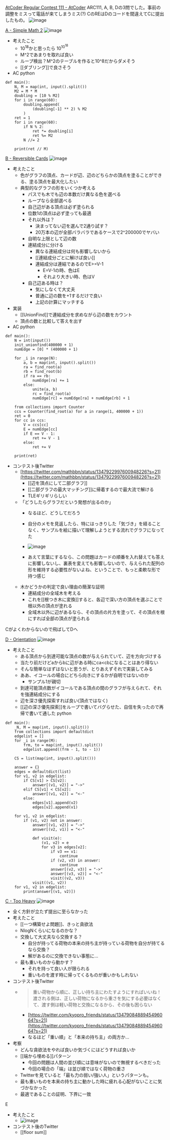 
[AtCoder Regular Contest 111 - AtCoder](https://atcoder.jp/contests/arc111)
ARC111, A, B, Dの3問でした。事前の調整をミスって電話が来てしまうミス(?)
CのREはDのコードを間違えてCに提出したもの。
![image](https://gyazo.com/c806e1bd22db961b5487a6bb0b885268/thumb/1000)

[A - Simple Math 2](https://atcoder.jp/contests/arc111/tasks/arc111_a)
![image](https://gyazo.com/8e62ccc2503c21825f8e911cd021e199/thumb/1000)
- 考えたこと
    - $10^{18}$かと思ったら $10^{10^{18}}$
    - M^2であまりを取れば良い
    - ループ検出？M^2のテーブルを作ると10^8だからダメそう
    - [[ダブリング]]で良さそう
- AC
python

```
def main():
    N, M = map(int, input().split())
    M2 = M * M
    doubling = [10 % M2]
    for i in range(60):
        doubling.append(
            (doubling[-1] ** 2) % M2
        )
    ret = 1
    for i in range(60):
        if N % 2:
            ret *= doubling[i]
            ret %= M2
        N //= 2

    print(ret // M)
```


[B - Reversible Cards](https://atcoder.jp/contests/arc111/tasks/arc111_b)
![image](https://gyazo.com/0054886e607d84a63a9f6c1e35ea53ce/thumb/1000)
- 考えたこと
    - 色がグラフの頂点、カードが辺、辺のどちらかの頂点を塗ることができる、塗る頂点を最大化したい
    - 典型的なグラフの形をいくつか考える
        - パスでも木でも辺の本数だけ異なる色を選べる
        - ループなら全部選べる
        - 自己辺がある頂点は必ず塗られる
        - 位数1の頂点は必ず塗っても最適
        - それ以外は？
            - 決まってない辺を選んで2通り試す？
            - 20万本の辺が全部バラバラであるケースで2^200000でヤバい
        - 自明な上限として辺の数
        - 連結成分に分ける
            - 異なる連結成分は何も影響しないから
            - [[連結成分ごとに解けば良い]]
            - 連結成分は連結であるのでE>=V-1
                - E=V-1の時、色はE
                - それより大きい時、色はV
        - 自己辺ある時は？
            - 気にしなくて大丈夫
            - 普通に辺の数を+1するだけで良い
            - 上記の計算にマッチする
- 実装
    - [[UnionFind]]で連結成分を求めながら辺の数をカウント
    - 頂点の数と比較して答えを出す
- AC
python

```
def main():
    N = int(input())
    init_unionfind(400000 + 1)
    numEdge = [0] * (400000 + 1)

    for _i in range(N):
        a, b = map(int, input().split())
        ra = find_root(a)
        rb = find_root(b)
        if ra == rb:
            numEdge[ra] += 1
        else:
            unite(a, b)
            rc = find_root(a)
            numEdge[rc] = numEdge[ra] + numEdge[rb] + 1

    from collections import Counter
    ccs = Counter(find_root(a) for a in range(1, 400000 + 1))
    ret = 0
    for cc in ccs:
        V = ccs[cc]
        E = numEdge[cc]
        if E == V - 1:
            ret += V - 1
        else:
            ret += V

    print(ret)
```

- コンテスト後Twitter
    - [https://twitter.com/mathbbn/status/1347922997600948226?s=21](https://twitter.com/mathbbn/status/1347922997600948226?s=21)
        - [[辺を頂点にして二部グラフ]]
        - [[二部グラフの最大マッチング]]に帰着するので最大流で解ける
        - TLEギリギリらしい
    - 「どうしたらグラフだという発想が出るのか」
        - なるほど、どうしてだろう
        - 自分のメモを見返したら、特にはっきりした「気づき」を経ることなく、サンプルを絵に描いて理解しようとする流れでグラフになってた
        - ![image](https://gyazo.com/3430ad1cdf4888f904042d9966fc36a2/thumb/1000)

        - あえて言葉にするなら、この問題はカードの順番を入れ替えても答えに影響しないし、裏表を変えても影響しないので、与えられた配列の形を維持する必要性がないよね、ということで、もっと柔軟な形で持つ感じ
    - 木かどうかの判定で良い理由の簡潔な証明
        - 連結成分の全域木を考える
        - これを[[根つき木に変換]]すると、各辺で深い方の頂点を選ぶことで根以外の頂点が塗れる
        - 全域木以外に辺があるなら、その頂点の片方を塗って、その頂点を根にすれば全部の頂点が塗られる

Cがよくわからないので飛ばしてDへ

[D - Orientation](https://atcoder.jp/contests/arc111/tasks/arc111_d)
![image](https://gyazo.com/077328c4ec18b1260a4a7ecc2347abc2/thumb/1000)
- 考えたこと
    - ある頂点から到達可能な頂点の数が与えられていて、辺を方向づけする
    - 当たり前だけどaからbに辺がある時にca<cbになることはあり得ない
    - そんな簡単なはずはないと思うが、とりあえずそれで実装してみる
    - ああ、イコールの場合にどちら向きにするかが自明ではないのか
        - サンプル1が親切
    - 到達可能頂点数がイコールである頂点の間のグラフが与えられて、それを強連結成分にする
    - 辺を深さ優先探索すれば良い(頂点ではなく)
    - [[辺の深さ優先探索]]をループで書いてバグらせた、自信を失ったので再帰で書いて通した
python

```
def main():
    _N, M = map(int, input().split())
    from collections import defaultdict
    edgelist = []
    for _i in range(M):
        frm, to = map(int, input().split())
        edgelist.append((frm - 1, to - 1))

    CS = list(map(int, input().split()))

    answer = {}
    edges = defaultdict(list)
    for v1, v2 in edgelist:
        if CS[v1] > CS[v2]:
            answer[(v1, v2)] = "->"
        elif CS[v1] < CS[v2]:
            answer[(v1, v2)] = "<-"
        else:
            edges[v1].append(v2)
            edges[v2].append(v1)

    for v1, v2 in edgelist:
        if (v1, v2) not in answer:
            answer[(v1, v2)] = "->"
            answer[(v2, v1)] = "<-"

            def visit(e):
                (v1, v2) = e
                for v3 in edges[v2]:
                    if v3 == v1:
                        continue
                    if (v2, v3) in answer:
                        continue
                    answer[(v2, v3)] = "->"
                    answer[(v3, v2)] = "<-"
                    visit((v2, v3))
            visit((v1, v2))
    for v1, v2 in edgelist:
        print(answer[(v1, v2)])
```


[C - Too Heavy](https://atcoder.jp/contests/arc111/tasks/arc111_c)
![image](https://gyazo.com/234ff93b5a7a9fc5540fb638e59fc11c/thumb/1000)

- 全く方針が立たず提出に至らなかった
- 考えたこと
    - [[一つ構築せよ問題]]、きっと貪欲法
    - NlogNくらいになるのかな？
    - 交換して大丈夫なら交換する？
        - 自分が持ってる荷物の本来の持ち主が持っている荷物を自分が持てるなら交換？
        - 解があるのに交換できない事態に…
    - 最も重いものから動かす？
        - それを持って良い人が限られる
        - 重いものを渡す時に帰ってくるものが重いかもしれない
- コンテスト後Twitter
    - > 重い荷物から順に、正しい持ち主にわたすようにすればいいね！　渡される側は、正しい荷物になるから重さを気にする必要はなくて、渡す側は軽い荷物と交換になるから、その後も困らない
        - [https://twitter.com/kyopro_friends/status/1347908488945496064?s=21](https://twitter.com/kyopro_friends/status/1347908488945496064?s=21)
        - なるほど「重い順」と「本来の持ち主」の両方か…
- 考察
    - どんな貪欲法をやれば良いか気づくにはどうすれば良いか
    - [[端から埋める]]パターン
        - 今回の問題は人間の並び順には意味がないので無視するべきだった
        - 今回の場合の「端」は並び順ではなく荷物の重さ
    - Twitterを見ていると「最も力の弱い/強い人」というパターンも。
    - 最も重いものを本来の持ち主に動かした時に疲れる心配がないことに気づかなかった
    - 最適であることの証明、下界に一致

E
- 考えたこと
    - ![image](https://gyazo.com/4f6d08eaac17b40c5ef930413c494468/thumb/1000)
- コンテスト後のTwitter
    - [[floor sum]]
